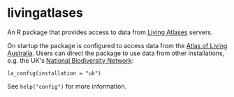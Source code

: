 <!-- [![Travis-CI Build Status](https://travis-ci.org/raymondben/livingatlases.svg?branch=master)](https://travis-ci.org/raymondben/livingatlases)
[![Build status](https://ci.appveyor.com/api/projects/status/qwskau4m0q5gcewa/branch/master?svg=true)](https://ci.appveyor.com/project/raymondben/nbn4r-5uu46/branch/master)
[![codecov](https://codecov.io/gh/raymondben/livingatlases/branch/master/graph/badge.svg)](https://codecov.io/gh/raymondben/livingatlases) -->

# livingatlases

An R package that provides access to data from [Living Atlases](https://living-atlases.gbif.org/) servers.


On startup the package is configured to access data from the [Atlas of Living Australia](https://ala.org.au). Users can direct the package to use data from other installations, e.g. the UK's [National Biodiversity Network](https://nbnatlas.org/):

```{r eval = FALSE}
la_config(installation = "uk")
```

See `help("config")` for more information.
